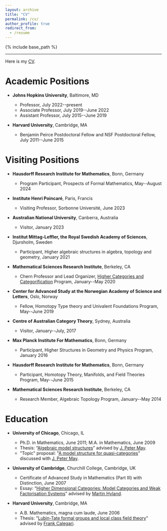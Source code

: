 ```yaml
---
layout: archive
title: "CV"
permalink: /cv/
author_profile: true
redirect_from:
  - /resume
---
```


{% include base_path %}

------

Here is my [CV](https://emilyriehl.github.io/files/CV.pdf).

# Academic Positions

* **Johns Hopkins University**, Baltimore, MD
    * Professor, July 2022--present
    * Associate Professor, July 2019--June 2022
    * Assistant Professor, July 2015--June 2019

* **Harvard University**, Cambridge, MA
    * Benjamin Peirce Postdoctoral Fellow and NSF Postdoctoral Fellow, July 2011--June 2015

#  Visiting Positions

* **Hausdorff Research Institute for Mathematics**, Bonn, Germany
    * Program Participant, Prospects of Formal Mathematics, May--August 2024

* **Institute Henri Poincaré**, Paris, Francis
    * Visiting Professor, Sorbonne Université, June 2023

* **Australian National University**, Canberra, Australia
    * Visitor, January 2023

* **Institut Mittag-Leffler, the Royal Swedish Academy of Sciences**, Djursholm, Sweden
    * Participant, Higher algebraic structures in algebra, topology and geometry, January 2021

* **Mathematical Sciences Research Institute**, Berkeley, CA
    * Chern Professor and Lead Organizer, [Higher Categories and Categorification](https://www.msri.org/programs/323) Program, January--May 2020

* **Center for Advanced Study at the Norwegian Academy of Science and Letters**, Oslo, Norway
    * Fellow, Homotopy Type theory and Univalent Foundations Program, May--June 2019

* **Centre of Australian Category Theory**, Sydney, Australia
    * Visitor, January--July, 2017

* **Max Planck Institute For Mathematics**, Bonn, Germany
    * Participant, Higher Structures in Geometry and Physics Program, January 2016

* **Hausdorff Research Institute for Mathematics**, Bonn, Germany
    * Participant, Homotopy Theory, Manifolds, and Field Theories Program, May--June 2015

* **Mathematical Sciences Research Institute**, Berkeley, CA
    * Research Member, Algebraic Topology Program, January--May 2014
  
#  Education
  
* **University of Chicago**, Chicago, IL
    * Ph.D. in Mathematics, June 2011; M.A. in Mathematics, June 2009
    * Thesis: “[Algebraic model structures](https://emilyriehl.github.io/files/phdthesis.pdf)” advised by [J. Peter May](http://math.uchicago.edu/~may/).
    * "Topic" proposal: "[A model structure for quasi-categories](https://emilyriehl.github.io/files/topic.pdf)" discussed with [J. Peter May](http://math.uchicago.edu/~may/).
  
* **University of Cambridge**, Churchill College, Cambridge, UK
    * Certificate of Advanced Study in Mathematics (Part III) with Distinction, June 2007 
    * Essay: “[Higher Dimensional Categories: Model Categories and Weak Factorisation Systems](https://emilyriehl.github.io/files/essay.pdf)” advised by [Martin Hyland](https://www.dpmms.cam.ac.uk/~martin/).
  
* **Harvard University**, Cambridge, MA
    * A.B. Mathematics, magna cum laude, June 2006
    * Thesis: "[Lubin-Tate formal groups and local class field theory](https://emilyriehl.github.io/files/seniorthesis.pdf)" advised by [Frank Calegari](https://math.uchicago.edu/~fcale/).

